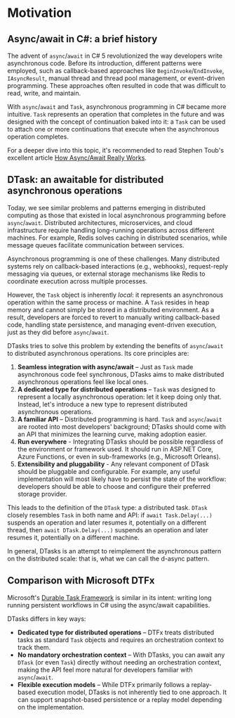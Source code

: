 # Motivation

## Async/await in C#: a brief history

The advent of `async`/`await` in C# 5 revolutionized the way developers write asynchronous code.
Before its introduction, different patterns were employed, such as callback-based approaches like `BeginInvoke`/`EndInvoke`, `IAsyncResult`, manual thread and thread pool management, or event-driven programming.
These approaches often resulted in code that was difficult to read, write, and maintain.

With `async`/`await` and `Task`, asynchronous programming in C# became more intuitive.
`Task` represents an operation that completes in the future and was designed with the concept of continuation baked into it: a `Task` can be used to attach one or more continuations that execute when the asynchronous operation completes.

For a deeper dive into this topic, it's recommended to read Stephen Toub's excellent article [How Async/Await Really Works](https://devblogs.microsoft.com/dotnet/how-async-await-really-works/).

## DTask: an awaitable for distributed asynchronous operations

Today, we see similar problems and patterns emerging in distributed computing as those that existed in local asynchronous programming before `async`/`await`.
Distributed architectures, microservices, and cloud infrastructure require handling long-running operations across different machines.
For example, Redis solves caching in distributed scenarios, while message queues facilitate communication between services.

Asynchronous programming is one of these challenges.
Many distributed systems rely on callback-based interactions (e.g., webhooks), request-reply messaging via queues, or external storage mechanisms like Redis to coordinate execution across multiple processes.

However, the `Task` object is inherently *local*: it represents an asynchronous operation within the same process or machine.
A `Task` resides in heap memory and cannot simply be stored in a distributed environment.
As a result, developers are forced to revert to manually writing callback-based code, handling state persistence, and managing event-driven execution, just as they did before `async`/`await`.

DTasks tries to solve this problem by extending the benefits of `async`/`await` to distributed asynchronous operations.
Its core principles are:

1. **Seamless integration with async/await** – Just as `Task` made asynchronous code feel synchronous, DTasks aims to make distributed asynchronous operations feel like local ones.
2. **A dedicated type for distributed operations** – `Task` was designed to represent a locally asynchronous operation: let it keep doing only that. Instead, let's introduce a new type to represent distributed asynchronous operations.
3. **A familiar API** – Distributed programming is hard. `Task` and `async`/`await` are rooted into most developers' background; DTasks should come with an API that minimizes the learning curve, making adoption easier.
4. **Run everywhere** - Integrating DTasks should be possible regardless of the environment or framework used. It should run in ASP.NET Core, Azure Functions, or even in sub-frameworks (e.g., Microsoft Orleans).
5. **Extensibility and pluggability** - Any relevant component of DTask should be pluggable and configurable. For example, any useful implementation will most likely have to persist the state of the workflow: developers should be able to choose and configure their preferred storage provider.

This leads to the definition of the `DTask` type: a distributed task.
`DTask` closely resembles `Task` in both name and API: if `await Task.Delay(...)` suspends an operation and later resumes it, potentially on a different thread, then `await DTask.Delay(...)` suspends an operation and later resumes it, potentially on a different machine.

In general, DTasks is an attempt to reimplement the asynchronous pattern on the distributed scale: that is, what we can call the d-async pattern.

## Comparison with Microsoft DTFx

Microsoft's [Durable Task Framework](https://github.com/Azure/durabletask) is similar in its intent: writing long running persistent workflows in C# using the async/await capabilities.

DTasks differs in key ways:

- **Dedicated type for distributed operations** – DTFx treats distributed tasks as standard `Task` objects and requires an orchestration context to track them.
- **No mandatory orchestration context** – With DTasks, you can await any `DTask` (or even `Task`) directly without needing an orchestration context, making the API feel more natural for developers familiar with `async`/`await`.
- **Flexible execution models** – While DTFx primarily follows a replay-based execution model, DTasks is not inherently tied to one approach. It can support snapshot-based persistence or a replay model depending on the implementation.
